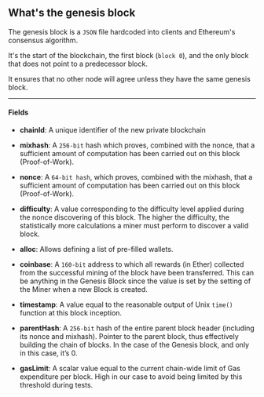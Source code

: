 ## What's the genesis block

The genesis block is a `JSON` file hardcoded into clients and Ethereum's consensus algorithm.

It's the start of the blockchain, the first block (`block 0`), and the only block that does not point to a predecessor block.


It ensures that no other node will agree unless they have the same genesis block.

---

#### Fields

* **chainId**: A unique identifier of the new private blockchain

* **mixhash**: A `256-bit` hash which proves, combined with the nonce, that a sufficient amount of computation has been carried out on this block (Proof-of-Work).

* **nonce**: A `64-bit hash`, which proves, combined with the mixhash, that a sufficient amount of computation has been carried out on this block (Proof-of-Work).

* **difficulty**: A value corresponding to the difficulty level applied during the nonce discovering of this block. The higher the difficulty, the statistically more calculations a miner must perform to discover a valid block.

* **alloc**: Allows defining a list of pre-filled wallets.

* **coinbase**: A `160-bit` address to which all rewards (in Ether) collected from the successful mining of the block have been transferred. This can be anything in the Genesis Block since the value is set by the setting of the Miner when a new Block is created.

* **timestamp**: A value equal to the reasonable output of Unix `time()` function at this block inception.

* **parentHash**: A `256-bit` hash of the entire parent block header (including its nonce and mixhash). Pointer to the parent block, thus effectively building the chain of blocks. In the case of the Genesis block, and only in this case, it’s 0.

* **gasLimit**: A scalar value equal to the current chain-wide limit of Gas expenditure per block. High in our case to avoid being limited by this threshold during tests.
